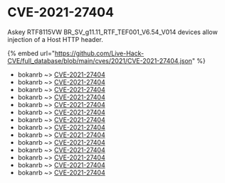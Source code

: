 # CVE-2021-27404

Askey RTF8115VW BR_SV_g11.11_RTF_TEF001_V6.54_V014 devices allow injection of a Host HTTP header.

{% embed url="https://github.com/Live-Hack-CVE/full_database/blob/main/cves/2021/CVE-2021-27404.json" %}


* bokanrb ~> [CVE-2021-27404](https://www.alice-snow.ru/2021/database/cve-2021-27404/cve-2021-27404-bokanrb)
* bokanrb ~> [CVE-2021-27404](https://www.alice-snow.ru/2021/database/cve-2021-27404/cve-2021-27404-bokanrb)
* bokanrb ~> [CVE-2021-27404](https://www.alice-snow.ru/2021/database/cve-2021-27404/cve-2021-27404-bokanrb)
* bokanrb ~> [CVE-2021-27404](https://www.alice-snow.ru/2021/database/cve-2021-27404/cve-2021-27404-bokanrb)
* bokanrb ~> [CVE-2021-27404](https://www.alice-snow.ru/2021/database/cve-2021-27404/cve-2021-27404-bokanrb)
* bokanrb ~> [CVE-2021-27404](https://www.alice-snow.ru/2021/database/cve-2021-27404/cve-2021-27404-bokanrb)
* bokanrb ~> [CVE-2021-27404](https://www.alice-snow.ru/2021/database/cve-2021-27404/cve-2021-27404-bokanrb)
* bokanrb ~> [CVE-2021-27404](https://www.alice-snow.ru/2021/database/cve-2021-27404/cve-2021-27404-bokanrb)
* bokanrb ~> [CVE-2021-27404](https://www.alice-snow.ru/2021/database/cve-2021-27404/cve-2021-27404-bokanrb)
* bokanrb ~> [CVE-2021-27404](https://www.alice-snow.ru/2021/database/cve-2021-27404/cve-2021-27404-bokanrb)
* bokanrb ~> [CVE-2021-27404](https://www.alice-snow.ru/2021/database/cve-2021-27404/cve-2021-27404-bokanrb)
* bokanrb ~> [CVE-2021-27404](https://www.alice-snow.ru/2021/database/cve-2021-27404/cve-2021-27404-bokanrb)
* bokanrb ~> [CVE-2021-27404](https://www.alice-snow.ru/2021/database/cve-2021-27404/cve-2021-27404-bokanrb)
* bokanrb ~> [CVE-2021-27404](https://www.alice-snow.ru/2021/database/cve-2021-27404/cve-2021-27404-bokanrb)